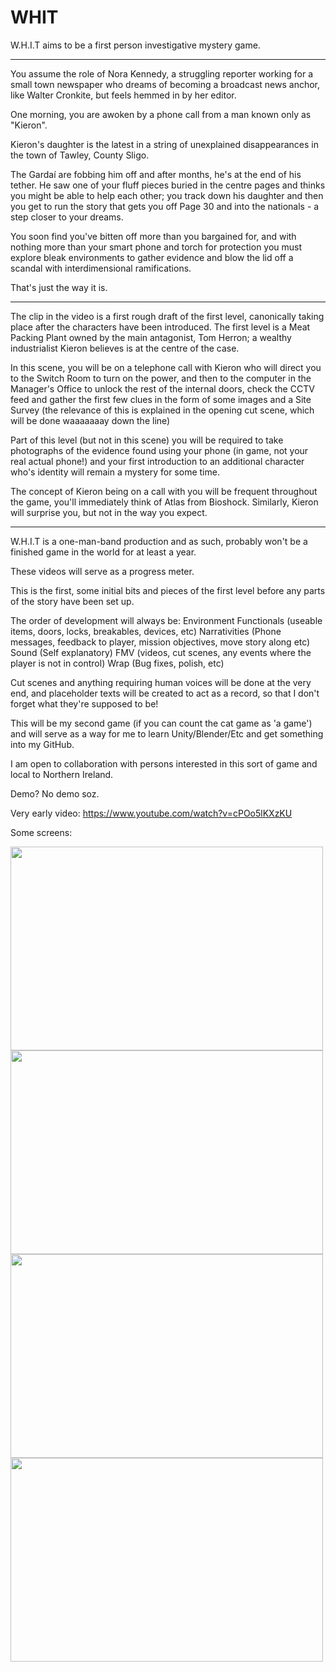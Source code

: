 # WHIT
W.H.I.T aims to be a first person investigative mystery game.

--------------------------------------------------------------------------------------

You assume the role of Nora Kennedy, a struggling reporter working for a small town newspaper who dreams of becoming a broadcast news anchor, like Walter Cronkite, but feels hemmed in by her editor.

One morning, you are awoken by a phone call from a man known only as "Kieron".

Kieron's daughter is the latest in a string of unexplained disappearances in the town of Tawley, County Sligo.

The Gardaí are fobbing him off and after months, he's at the end of his tether.  He saw one of your fluff pieces buried in the centre pages and thinks you might be able to help each other; you track down his daughter and then you get to run the story that gets you off Page 30 and into the nationals - a step closer to your dreams.

You soon find you've bitten off more than you bargained for, and with nothing more than your smart phone and torch for protection you must explore bleak environments to gather evidence and blow the lid off a scandal with interdimensional ramifications.

That's just the way it is.

--------------------------------------------------------------------------------------

The clip in the video is a first rough draft of the first level, canonically taking place after the characters have been introduced.  The first level is a Meat Packing Plant owned by the main antagonist, Tom Herron; a wealthy industrialist Kieron believes is at the centre of the case.

In this scene, you will be on a telephone call with Kieron who will direct you to the Switch Room to turn on the power, and then to the computer in the Manager's Office to unlock the rest of the internal doors, check the CCTV feed and gather the first few clues in the form of some images and a Site Survey (the relevance of this is explained in the opening cut scene, which will be done waaaaaaay down the line)

Part of this level (but not in this scene) you will be required to take photographs of the evidence found using your phone (in game, not your real actual phone!) and your first introduction to an additional character who's identity will remain a mystery for some time.

The concept of Kieron being on a call with you will be frequent throughout the game, you'll immediately think of Atlas from Bioshock. Similarly, Kieron will surprise you, but not in the way you expect.

--------------------------------------------------------------------------------------

W.H.I.T is a one-man-band production and as such, probably won't be a finished game in the world for at least a year.

These videos will serve as a progress meter.

This is the first, some initial bits and pieces of the first level before any parts of the story have been set up.

The order of development will always be:
Environment
Functionals (useable items, doors, locks, breakables, devices, etc)
Narrativities (Phone messages, feedback to player, mission objectives, move story along etc)
Sound (Self explanatory)
FMV (videos, cut scenes, any events where the player is not in control)
Wrap (Bug fixes, polish, etc)

Cut scenes and anything requiring human voices will be done at the very end, and placeholder texts will be created to act as a record, so that I don't forget what they're supposed to be!

This will be my second game (if you can count the cat game as 'a game') and will serve as a way for me to learn Unity/Blender/Etc and get something into my GitHub.

I am open to collaboration with persons interested in this sort of game and local to Northern Ireland.

Demo? No demo soz.

Very early video:
https://www.youtube.com/watch?v=cPOo5lKXzKU

Some screens:

<img src="https://media.githubusercontent.com/media/ducksplash/WHIT/master/screenshots/3.jpg" width="500" height="326">
<img src="https://media.githubusercontent.com/media/ducksplash/WHIT/master/screenshots/1.jpg" width="500" height="326">
<img src="https://media.githubusercontent.com/media/ducksplash/WHIT/master/screenshots/2.jpg" width="500" height="326">
<img src="https://media.githubusercontent.com/media/ducksplash/WHIT/master/screenshots/4.jpg" width="500" height="326">


